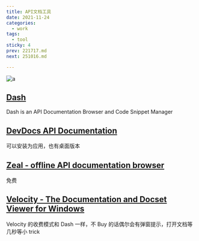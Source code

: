 ```yaml
---
title: API文档工具
date: 2021-11-24
categories:
  - work
tags:
  - tool
sticky: 4
prev: 221717.md
next: 251016.md

---
```


![a](https://gitee.com/snowyan/image/raw/master/2021/202111241118511.png)

<!-- more -->

## [Dash](https://kapeli.com/dash)

Dash is an API Documentation Browser and Code Snippet Manager

## [DevDocs API Documentation](https://link.zhihu.com/?target=http%3A//devdocs.io/offline)

可以安装为应用，也有桌面版本

## [Zeal - offline API documentation browser](https://link.zhihu.com/?target=http%3A//zealdocs.org/)

免费

## [Velocity - The Documentation and Docset Viewer for Windows](https://link.zhihu.com/?target=http%3A//velocity.silverlakesoftware.com/)

Velocity 的收费模式和 Dash 一样，不 Buy 的话偶尔会有弹窗提示，打开文档等几秒等小 trick
